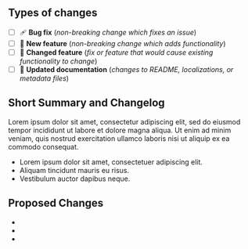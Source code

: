 ## Types of changes
<!--- What types of changes does your code introduce? Put an `x` in all the boxes that apply: -->
- [ ] 🩹 **Bug fix** (_non-breaking change which fixes an issue_)
- [ ] 🌟 **New feature** (_non-breaking change which adds functionality_)
- [ ] 🔁 **Changed feature** (_fix or feature that would cause existing functionality to change_)
- [ ] 📑 **Updated documentation** (_changes to README, localizations, or metadata files_)

## Short Summary and Changelog
<!-- Just a quick high-level description of changes that could, for example, be placed in a changelog-->
Lorem ipsum dolor sit amet, consectetur adipiscing elit, sed do eiusmod tempor incididunt ut labore et dolore magna aliqua. 
Ut enim ad minim veniam, quis nostrud exercitation ullamco laboris nisi ut aliquip ex ea commodo consequat. 
  
  - Lorem ipsum dolor sit amet, consectetuer adipiscing elit.
  - Aliquam tincidunt mauris eu risus.
  - Vestibulum auctor dapibus neque.

## Proposed Changes
<!--- What are the specific, technical changes that your code introduces? -->
  -
  -
  -
